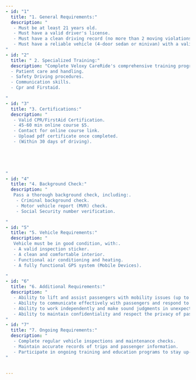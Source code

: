 ```yaml
---
- id: "1"
  title: "1. General Requirements:"
  description: "
   - Must be at least 21 years old.
   - Must have a valid driver's license.
   - Must have a clean driving record (no more than 2 moving violations in the past 3 years).
   - Must have a reliable vehicle (4-door sedan or minivan) with a valid registration and insurance.
"
- id: "2"
  title: " 2. Specialized Training:"
  description: "Complete Veloxy CareRide's comprehensive training program, which includes:.
  - Patient care and handling.
  - Safety Driving procedures.
  - Communication skills.
  - Cpr and Firstaid.

"
- id: "3"
  title: "3. Certifications:"
  description: "
   - Valid CPR/FirstAid Certification.
   - 45-60 min online course $5.
   - Contact for online course link.
   - Upload pdf certificate once completed.
   - (Within 30 days of driving).
   
   



"
- id: "4"
  title: "4. Background Check:"
  description: "
   Pass a thorough background check, including:.
    - Criminal background check.
    - Motor vehicle report (MVR) check.
    - Social Security number verification.

"
- id: "5"
  title: "5. Vehicle Requirements:"
  description: "
   Vehicle must be in good condition, with:.
   - A valid inspection sticker.
   - A clean and comfortable interior.
   - Functional air conditioning and heating.
   - A fully functional GPS system (Mobile Devices).

"
- id: "6"
  title: "6. Additional Requirements:"
  description: "
   - Ability to lift and assist passengers with mobility issues (up to 50 pounds).
   - Ability to communicate effectively with passengers and respond to their needs.
   - Ability to work independently and make sound judgments in unexpected situations.
   - Ability to maintain confidentiality and respect the privacy of passengers.
"
- id: "7"
  title: "7. Ongoing Requirements:"
  description: "
   - Complete regular vehicle inspections and maintenance checks.
   - Maintain accurate records of trips and passenger information.
   - Participate in ongoing training and education programs to stay up-to-date on industry best practices and changes in patient care.
"


---
```

